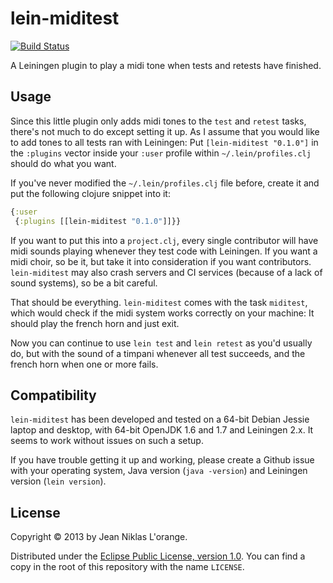 # lein-miditest
[![Build Status](https://secure.travis-ci.org/hyPiRion/lein-miditest.png?branch=master "Build Status")](http://travis-ci.org/hyPiRion/lein-miditest)

A Leiningen plugin to play a midi tone when tests and retests have finished.

## Usage

Since this little plugin only adds midi tones to the `test` and `retest` tasks,
there's not much to do except setting it up. As I assume that you would like to
add tones to all tests ran with Leiningen: Put `[lein-miditest "0.1.0"]` in the
`:plugins` vector inside your `:user` profile within `~/.lein/profiles.clj`
should do what you want.

If you've never modified the `~/.lein/profiles.clj` file before, create it and
put the following clojure snippet into it:

```clj
{:user
 {:plugins [[lein-miditest "0.1.0"]]}}
```

If you want to put this into a `project.clj`, every single contributor will have
midi sounds playing whenever they test code with Leiningen. If you want a midi
choir, so be it, but take it into consideration if you want contributors.
`lein-miditest` may also crash servers and CI services (because of a lack of
sound systems), so be a bit careful.

That should be everything. `lein-miditest` comes with the task `miditest`, which
would check if the midi system works correctly on your machine: It should play
the french horn and just exit. 

Now you can continue to use `lein test` and `lein retest` as you'd usually do,
but with the sound of a timpani whenever all test succeeds, and the french horn
when one or more fails.

## Compatibility

`lein-miditest` has been developed and tested on a 64-bit Debian Jessie laptop
and desktop, with 64-bit OpenJDK 1.6 and 1.7 and Leiningen 2.x. It seems to work
without issues on such a setup.

If you have trouble getting it up and working, please create a Github issue with
your operating system, Java version (`java -version`) and Leiningen version
(`lein version`).

## License

Copyright © 2013 by Jean Niklas L'orange.

Distributed under the [Eclipse Public License, version 1.0][license]. You can
find a copy in the root of this repository with the name `LICENSE`.

[license]: http://www.eclipse.org/legal/epl-v10.html "Eclipse Public License, version 1.0"
